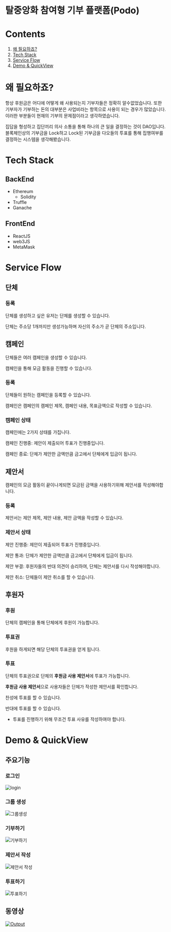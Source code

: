 # 탈중앙화 참여형 기부 플랫폼(Podo)
# Contents
1. [왜 필요하죠?](#왜-필요하죠?)
2. [Tech Stack](#Tech-Stack)
3. [Service Flow](#Service-Flow)
4. [Demo & QuickView](#Demo-&-QuickView)
# 왜 필요하죠?
항상 후원금은 어디에 어떻게 왜 사용되는지 기부자들은 정확히 알수없었습니다. 또한 기부자가 기부하는 돈의 대부분은 사업비라는 항목으로 사용이 되는 경우가 많았습니다.
이러한 부분들이 현재의 기부의 문제점이라고 생각하였습니다. 

집답을 형성하고 집단끼리 의사 소통을 통해 하나의 큰 일을 결정하는 것이 DAO입니다.
블록체인상의 기부금을 Lock하고 Lock된 기부금을 다오들의 투표를 통해 집행여부를 결정하는 시스템을 생각해봤습니다.

# Tech Stack
## BackEnd
- Ethereum
    - Solidity
- Truffle
- Ganache
## FrontEnd
- ReactJS
- web3JS
- MetaMask
# Service Flow
## 단체
### 등록

단체를 생성하고 싶은 유저는 단체를 생성할 수 있습니다.

단체는 주소당 1개까지만 생성가능하며 자신의 주소가 곧 단체의 주소입니다.

## 캠페인

단체들은 여러 캠페인을 생성할 수 있습니다.

캠페인을 통해 모금 활동을 진행할 수 있습니다.

### 등록

단체들이 원하는 캠페인을 등록할 수 있습니다.

캠페인은 캠페인의 캠페인 제목, 캠페인 내용, 목표금액으로 작성할 수 있습니다.

### 캠페인 상태
캠페인에는 2가지 상태를 가집니다.

캠페인 진행중: 제안이 제출되어 투표가 진행중입니다.

캠페인 종료: 단체가 제안한 금액만큼 금고에서 단체에게 입금이 됩니다.

## 제안서

캠페인의 모금 활동이 끝이나게되면 모금된 금액을 사용하기위해 제안서를 작성해야합니다.

### 등록

제안서는 제안 제목, 제안 내용, 제안 금액을 작성할 수 있습니다.

### 제안서 상태

제안 진행중: 제안이 제출되어 투표가 진행중입니다.

제안 통과: 단체가 제안한 금액만큼 금고에서 단체에게 입금이 됩니다.

제안 부결: 후원자들의 반대 의견이 승리하여, 단체는 제안서를 다시 작성해야합니다.

제안 취소: 단체들이 제안 취소를 할 수 있습니다.

## 후원자

### 후원

단체의 캠페인을 통해 단체에게 후원이 가능합니다.

### 투표권

후원을 하게되면 해당 단체의 투표권을 얻게 됩니다.

### 투표

단체의 투표권으로 단체의 **후원금 사용 제안서**에 투표가 가능합니다.

**후원금 사용 제안서**으로 사용자들은 단체가 작성한 제안서를 확인합니다.

찬성에 투표를 할 수 있습니다.

반대에 투표를 할 수 있습니다.

- 투표를 진행하기 위해 무조건 투표 사유를 작성하여야 합니다.
# Demo & QuickView
## 주요기능

### 로그인
![login](https://user-images.githubusercontent.com/56459078/193983912-22f6789d-db9c-41a6-88c6-477c9551265e.gif)

### 그룹 생성
![그룹생성](https://user-images.githubusercontent.com/56459078/193983951-ccc5451c-2050-4762-8528-d9bfe89c5256.gif)


### 기부하기
![기부하기](https://user-images.githubusercontent.com/56459078/193983953-0d61596b-ceda-4083-bec8-3c855d70b447.gif)


### 제안서 작성
![제안서 작성](https://tilog-file-service-s3.s3.ap-northeast-2.amazonaws.com/128an0iggp1p2022-06-21%2009%3A39%3A54.gif)

### 투표하기
![투표하기](https://user-images.githubusercontent.com/56459078/193983924-397d00cb-49bc-4261-a814-94808cc2ff00.gif)


## 동영상

[![Output](https://user-images.githubusercontent.com/56459078/154900758-d7a4085a-5218-48af-87eb-d2ae9b16e1d4.png)](https://www.youtube.com/watch?v=WQ04huKTywE&feature=youtu.be)

